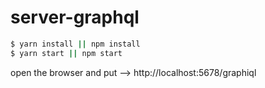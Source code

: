 # server-graphql

```sh
$ yarn install || npm install
$ yarn start || npm start
```

open the browser and put --> http://localhost:5678/graphiql

